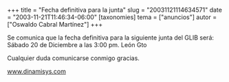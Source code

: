 +++
title = "Fecha definitiva para la junta"
slug = "20031121114634571"
date = "2003-11-21T11:46:34-06:00"
[taxonomies]
tema = ["anuncios"]
autor = ["Oswaldo Cabral Martínez"]
+++

Se comunica que la fecha definitiva para la siguiente junta del GLIB
será: Sábado 20 de Diciembre a las 3:00 pm. León Gto

Cualquier duda comunicarse conmigo gracias.

www.dinamisys.com
